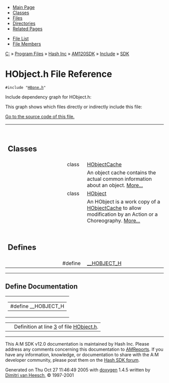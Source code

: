 <div class="tabs">

- [Main Page](index.md)
- [Classes](annotated.md)
- <span id="current">[Files](files.md)</span>
- [Directories](dirs.md)
- [Related Pages](pages.md)

</div>

<div class="tabs">

- [File List](files.md)
- [File Members](globals.md)

</div>

<div class="nav">

<a href="dir_C_3A_2F.md" class="el">C:</a> » <a href="dir_C_3A_2FProgram_20Files_2F.md" class="el">Program Files</a> » <a href="dir_C_3A_2FProgram_20Files_2FHash_20Inc_2F.md" class="el">Hash Inc</a> » <a href="dir_C_3A_2FProgram_20Files_2FHash_20Inc_2FAM120SDK_2F.md" class="el">AM120SDK</a> » <a href="dir_C_3A_2FProgram_20Files_2FHash_20Inc_2FAM120SDK_2FInclude_2F.md" class="el">Include</a> » <a href="dir_C_3A_2FProgram_20Files_2FHash_20Inc_2FAM120SDK_2FInclude_2FSDK_2F.md" class="el">SDK</a>

</div>

# HObject.h File Reference

`#include "`<a href="HBone_8h-source.md" class="el"><code>HBone.h</code></a>`"`  

Include dependency graph for HObject.h:

<span class="image placeholder" original-image-src="HObject_8h__incl.gif" original-image-title="" border="0" usemap="#C:/Program Files/Hash Inc/AM120SDK/Include/SDK/HObject.h_map"></span>

This graph shows which files directly or indirectly include this file:

<span class="image placeholder" original-image-src="HObject_8h__dep__incl.gif" original-image-title="" border="0" usemap="#C:/Program Files/Hash Inc/AM120SDK/Include/SDK/HObject.hdep_map"></span>

[Go to the source code of this file.](HObject_8h-source.md)

<table data-border="0" data-cellpadding="0" data-cellspacing="0">
<colgroup>
<col style="width: 50%" />
<col style="width: 50%" />
</colgroup>
<tbody>
<tr>
<td></td>
<td></td>
</tr>
<tr>
<td colspan="2"><br />
&#10;<h2 id="classes">Classes</h2></td>
</tr>
<tr>
<td class="memItemLeft" style="text-align: right;" data-nowrap="" data-valign="top">class  </td>
<td class="memItemRight" data-valign="bottom"><a href="classHObjectCache.md" class="el">HObjectCache</a></td>
</tr>
<tr>
<td class="mdescLeft"> </td>
<td class="mdescRight">An object cache contains the actual common information about an object. <a href="classHObjectCache.md#_details">More...</a><br />
</td>
</tr>
<tr>
<td class="memItemLeft" style="text-align: right;" data-nowrap="" data-valign="top">class  </td>
<td class="memItemRight" data-valign="bottom"><a href="classHObject.md" class="el">HObject</a></td>
</tr>
<tr>
<td class="mdescLeft"> </td>
<td class="mdescRight">An HObject is a work copy of a <a href="classHObjectCache.md" class="el">HObjectCache</a> to allow modification by an Action or a Choreography. <a href="classHObject.md#_details">More...</a><br />
</td>
</tr>
<tr>
<td colspan="2"><br />
&#10;<h2 id="defines">Defines</h2></td>
</tr>
<tr>
<td class="memItemLeft" style="text-align: right;" data-nowrap="" data-valign="top">#define </td>
<td class="memItemRight" data-valign="bottom"><a href="HObject_8h.md#734dc48b3dcebe82ac9d8531c84400a7" class="el">__HOBJECT_H</a></td>
</tr>
</tbody>
</table>

------------------------------------------------------------------------

## Define Documentation

<span id="734dc48b3dcebe82ac9d8531c84400a7" class="anchor"></span>

<table class="mdTable" data-cellpadding="2" data-cellspacing="0">
<colgroup>
<col style="width: 100%" />
</colgroup>
<tbody>
<tr>
<td class="mdRow"><table data-cellpadding="0" data-cellspacing="0" data-border="0">
<tbody>
<tr>
<td class="md" data-nowrap="" data-valign="top">#define __HOBJECT_H</td>
</tr>
</tbody>
</table></td>
</tr>
</tbody>
</table>

|  |  |
|----|----|
|   | Definition at line <a href="HObject_8h-source.md#l00003" class="el">3</a> of file <a href="HObject_8h-source.md" class="el">HObject.h</a>. |

------------------------------------------------------------------------

<span class="small">This A:M SDK v12.0 documentation is maintained by Hash Inc. Please address any comments concerning this documentation to [AMReports](http://www.hash.com/reports). If you have any information, knowledge, or documentation to share with the A:M developer community, please post them on the [Hash SDK forum](http://www.hash.com/forums/index.php?showforum=11).</span>

Generated on Thu Oct 27 11:46:49 2005 with [<span class="image placeholder" original-image-src="doxygen.png" original-image-title="" height="45" width="100" align="middle" border="0">doxygen</span>](http://www.doxygen.org/index.html) 1.4.5 written by [Dimitri van Heesch](mailto:dimitri@stack.nl), © 1997-2001
